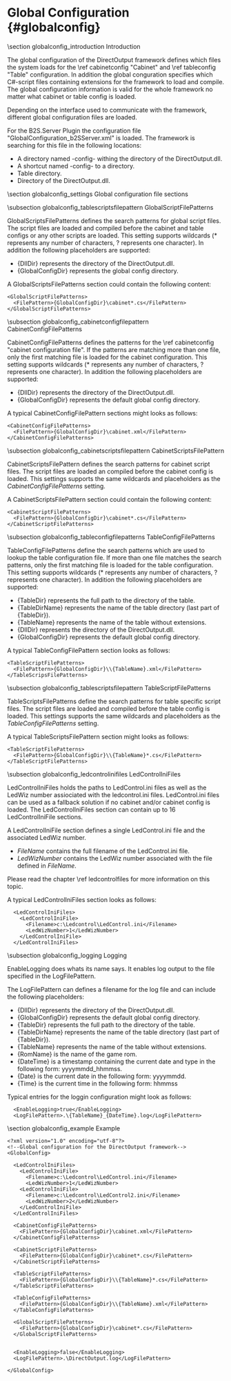 ﻿Global Configuration {#globalconfig}
====================

\section globalconfig_introduction Introduction

The global configuration of the DirectOutput framework defines which files the system loads for the \ref cabinetconfig "Cabinet" and \ref tableconfig "Table" configuration. In addition the global conguration specifies which C#-script files containing extensions for the framework to load and compile. The global configuration information is valid for the whole framework no matter what cabinet or table config is loaded.

Depending on the interface used to communicate with the framework, different global configuration files are loaded. 

For the B2S.Server Plugin the configuration file "GlobalConfiguration_b2SServer.xml" is loaded. The framework is searching for this file in the following locations:

- A directory named -config- withing the directory of the DirectOutput.dll.
- A shortcut named -config- to a directory. 
- Table directory.
- Directory of the DirectOutput.dll.

\section globalconfig_settings Global configuration file sections

\subsection globalconfig_tablescriptsfilepattern GlobalScriptFilePatterns

GlobalScriptsFilePatterns defines the search patterns for global script files. The script files are loaded and compiled before the cabinet and table configs or any other scripts are loaded. 
This setting supports wildcards (* represents any number of characters, ? represents one character). In addition the following placeholders are supported:

* {DllDir} represents the directory of the DirectOutput.dll.
* {GlobalConfigDir} represents the global config directory.

A GlobalScriptsFilePatterns section could contain the following content:

~~~~~~~~~~~~~{.xml}
<GlobalScriptFilePatterns>
  <FilePattern>{GlobalConfigDir}\cabinet*.cs</FilePattern>
</GlobalScriptFilePatterns>
~~~~~~~~~~~~~


\subsection globalconfig_cabinetconfigfilepattern CabinetConfigFilePatterns

CabinetConfigFilePatterns defines the patterns for the \ref cabinetconfig "cabinet configuration file". If the patterns are matching more than one file, only the first matching file is loaded for the cabinet configuration.
This setting supports wildcards (* represents any number of characters, ? represents one character). In addition the following placeholders are supported:

* {DllDir} represents the directory of the DirectOutput.dll.
* {GlobalConfigDir} represents the default global config directory.

A typical CabinetConfigFilePattern sections might looks as follows:

~~~~~~~~~~~~~{.xml}
<CabinetConfigFilePatterns>
  <FilePattern>{GlobalConfigDir}\cabinet.xml</FilePattern>
</CabinetConfigFilePatterns>
~~~~~~~~~~~~~

\subsection globalconfig_cabinetscriptsfilepattern CabinetScriptsFilePattern

CabinetScriptsFilePattern defines the search patterns for cabinet script files. The script files are loaded an compiled before the cabinet config is loaded. This settings supports the same wildcards and placeholders as the _CabinetConfigFilePatterns_ setting.

A CabinetScriptsFilePattern section could contain the following content:

~~~~~~~~~~~~~{.xml}
<CabinetScriptFilePatterns>
  <FilePattern>{GlobalConfigDir}\cabinet*.cs</FilePattern>
</CabinetScriptFilePatterns>
~~~~~~~~~~~~~


\subsection globalconfig_tableconfigfilepatterns TableConfigFilePatterns

TableConfigFilePatterns define the search patterns which are used to lookup the table configuration file. If more than one file matches the search patterns, only the first matching file is loaded for the table configuration.
This setting supports wildcards (* represents any number of characters, ? represents one character). In addition the following placeholders are supported:

* {TableDir} represents the full path to the directory of the table.
* {TableDirName} represents the name of the table directory (last part of {TableDir}).
* {TableName} represents the name of the table without extensions.
* {DllDir} represents the directory of the DirectOutput.dll.
* {GlobalConfigDir} represents the default global config directory.

A typical TableConfigFilePattern section looks as follows:

~~~~~~~~~~~~~{.xml}
<TableScriptFilePatterns>
  <FilePattern>{GlobalConfigDir}\\{TableName}.xml</FilePattern>
</TableScripsFilePatterns>
~~~~~~~~~~~~~


\subsection globalconfig_tablescriptsfilepattern TableScriptFilePatterns

TableScriptsFilePatterns define the search patterns for table specific script files. The script files are loaded and compiled before the table config is loaded. This settings supports the same wildcards and placeholders as the _TableConfigFilePatterns_ setting.

A typical TableScriptsFilePattern section might looks as follows:

~~~~~~~~~~~~~{.xml}
<TableScriptFilePatterns>
  <FilePattern>{GlobalConfigDir}\\{TableName}*.cs</FilePattern>
</TableScriptFilePatterns>
~~~~~~~~~~~~~

\subsection globalconfig_ledcontrolinifiles LedControlIniFiles

LedControlIniFiles holds the paths to LedControl.ini files as well as the LedWiz number assiociated with the ledcontrol.ini files. LedControl.ini files can be used as a fallback solution if no cabinet and/or cabinet config is loaded. The LedControlIniFiles section can contain up to 16 LedControlIniFile sections.

A LedControlIniFile section defines a single LedControl.ini file and the associated LedWiz number.

* _FileName_ contains the full filename of the LedControl.ini file.
* _LedWizNumber_ contains the LedWiz number associated with the file defined in _FileName_.

Please read the chapter \ref ledcontrolfiles for more information on this topic.

A typical LedControlIniFiles section looks as follows:

~~~~~~~~~~~~~{.xml}
  <LedControlIniFiles>
    <LedControlIniFile>
      <Filename>c:\Ledcontrol\LedControl.ini</Filename>
      <LedWizNumber>1</LedWizNumber>
    </LedControlIniFile>
  </LedControlIniFiles>
~~~~~~~~~~~~~



\subsection globalconfig_logging Logging

EnableLogging does whats its name says. It enables log output to the file specified in the LogFilePattern.

The LogFilePattern can defines a filename for the log file and can include the following placeholders:

* {DllDir} represents the directory of the DirectOutput.dll.
* {GlobalConfigDir} represents the default global config directory.
* {TableDir} represents the full path to the directory of the table.
* {TableDirName} represents the name of the table directory (last part of {TableDir}).
* {TableName} represents the name of the table without extensions.
* {RomName} is the name of the game rom.
* {DateTime} is a timestamp containing the current date and type in the following form: yyyymmdd_hhmmss.
* {Date} is the current date in the following form: yyyymmdd.
* {Time} is the current time in the following form: hhmmss

Typical entries for the loggin configuration might look as follows:

~~~~~~~~~~~~~{.xml}
  <EnableLogging>true</EnableLogging>
  <LogFilePattern>.\{TableName}_{DateTime}.log</LogFilePattern>
~~~~~~~~~~~~~

\section globalconfig_example Example


~~~~~~~~~~~~~{.xml}
<?xml version="1.0" encoding="utf-8"?>
<!--Global configuration for the DirectOutput framework-->
<GlobalConfig>
  
  <LedControlIniFiles>
    <LedControlIniFile>
      <Filename>c:\Ledcontrol\LedControl.ini</Filename>
      <LedWizNumber>1</LedWizNumber>
    <LedControlIniFile>
      <Filename>c:\Ledcontrol\LedControl2.ini</Filename>
      <LedWizNumber>2</LedWizNumber>
    </LedControlIniFile>
  </LedControlIniFiles>
  
  <CabinetConfigFilePatterns>
    <FilePattern>{GlobalConfigDir}\cabinet.xml</FilePattern>
  </CabinetConfigFilePatterns>
  
  <CabinetScriptFilePatterns>
    <FilePattern>{GlobalConfigDir}\cabinet*.cs</FilePattern>
  </CabinetScriptFilePatterns>
  
  <TableScriptFilePatterns>
    <FilePattern>{GlobalConfigDir}\\{TableName}*.cs</FilePattern>
  </TableScriptFilePatterns>
  
  <TableConfigFilePatterns>
    <FilePattern>{GlobalConfigDir}\\{TableName}.xml</FilePattern>
  </TableConfigFilePatterns>
  
  <GlobalScriptFilePatterns>
    <FilePattern>{GlobalConfigDir}\cabinet*.cs</FilePattern>
  </GlobalScriptFilePatterns>

  
  <EnableLogging>false</EnableLogging>
  <LogFilePattern>.\DirectOutput.log</LogFilePattern>

</GlobalConfig>

~~~~~~~~~~~~~

